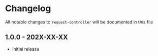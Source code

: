 # Changelog

All notable changes to `request-controller` will be documented in this file

## 1.0.0 - 202X-XX-XX

- initial release
